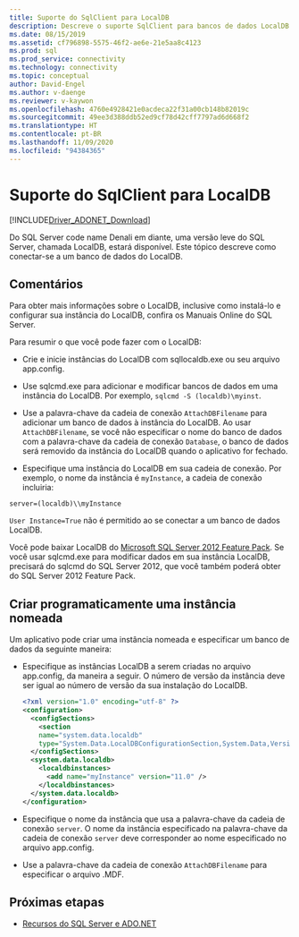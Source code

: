 ```yaml
---
title: Suporte do SqlClient para LocalDB
description: Descreve o suporte SqlClient para bancos de dados LocalDB.
ms.date: 08/15/2019
ms.assetid: cf796898-5575-46f2-ae6e-21e5aa8c4123
ms.prod: sql
ms.prod_service: connectivity
ms.technology: connectivity
ms.topic: conceptual
author: David-Engel
ms.author: v-daenge
ms.reviewer: v-kaywon
ms.openlocfilehash: 4760e4928421e0acdeca22f31a00cb148b82019c
ms.sourcegitcommit: 49ee3d388ddb52ed9cf78d42cff7797ad6d668f2
ms.translationtype: HT
ms.contentlocale: pt-BR
ms.lasthandoff: 11/09/2020
ms.locfileid: "94384365"
---
```

# <a name="sqlclient-support-for-localdb"></a>Suporte do SqlClient para LocalDB

[!INCLUDE[Driver_ADONET_Download](../../../includes/driver_adonet_download.md)]

Do SQL Server code name Denali em diante, uma versão leve do SQL Server, chamada LocalDB, estará disponível. Este tópico descreve como conectar-se a um banco de dados do LocalDB.  
  
## <a name="remarks"></a>Comentários  
Para obter mais informações sobre o LocalDB, inclusive como instalá-lo e configurar sua instância do LocalDB, confira os Manuais Online do SQL Server.  
  
Para resumir o que você pode fazer com o LocalDB:  
  
- Crie e inicie instâncias do LocalDB com sqllocaldb.exe ou seu arquivo app.config.  
  
- Use sqlcmd.exe para adicionar e modificar bancos de dados em uma instância do LocalDB. Por exemplo, `sqlcmd -S (localdb)\myinst`.  
  
- Use a palavra-chave da cadeia de conexão `AttachDBFilename` para adicionar um banco de dados à instância do LocalDB. Ao usar `AttachDBFilename`, se você não especificar o nome do banco de dados com a palavra-chave da cadeia de conexão `Database`, o banco de dados será removido da instância do LocalDB quando o aplicativo for fechado.  
  
- Especifique uma instância do LocalDB em sua cadeia de conexão. Por exemplo, o nome da instância é `myInstance`, a cadeia de conexão incluiria:  
  
```console
server=(localdb)\\myInstance  
```  
  
`User Instance=True` não é permitido ao se conectar a um banco de dados LocalDB.  
  
Você pode baixar LocalDB do [Microsoft SQL Server 2012 Feature Pack](https://www.microsoft.com/download/details.aspx?id=56041). Se você usar sqlcmd.exe para modificar dados em sua instância LocalDB, precisará do sqlcmd do SQL Server 2012, que você também poderá obter do SQL Server 2012 Feature Pack.  
  
## <a name="programmatically-create-a-named-instance"></a>Criar programaticamente uma instância nomeada  
Um aplicativo pode criar uma instância nomeada e especificar um banco de dados da seguinte maneira:  
  
- Especifique as instâncias LocalDB a serem criadas no arquivo app.config, da maneira a seguir.  O número de versão da instância deve ser igual ao número de versão da sua instalação do LocalDB.  
  
    ```xml  
    <?xml version="1.0" encoding="utf-8" ?>  
    <configuration>  
      <configSections>  
        <section  
        name="system.data.localdb"  
        type="System.Data.LocalDBConfigurationSection,System.Data,Version=4.0.0.0,Culture=neutral,PublicKeyToken=b77a5c561934e089"/>  
      </configSections>  
      <system.data.localdb>  
        <localdbinstances>  
          <add name="myInstance" version="11.0" />  
        </localdbinstances>  
      </system.data.localdb>  
    </configuration>  
    ```  
  
- Especifique o nome da instância que usa a palavra-chave da cadeia de conexão `server`.  O nome da instância especificado na palavra-chave da cadeia de conexão `server` deve corresponder ao nome especificado no arquivo app.config.  
  
- Use a palavra-chave da cadeia de conexão `AttachDBFilename` para especificar o arquivo .MDF.  
  
## <a name="next-steps"></a>Próximas etapas
- [Recursos do SQL Server e ADO.NET](sql-server-features-adonet.md)
